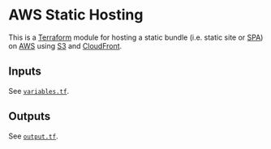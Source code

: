 # AWS Static Hosting

This is a [Terraform] module for hosting a static bundle (i.e. static site or [SPA]) on [AWS] using [S3] and [CloudFront].

## Inputs

See [`variables.tf`](variables.tf).

## Outputs

See [`output.tf`](output.tf).

[AWS]: https://aws.amazon.com/
[CloudFront]: https://aws.amazon.com/cloudfront/
[S3]: https://aws.amazon.com/s3/
[SPA]: https://developer.mozilla.org/en-US/docs/Glossary/SPA
[Terraform]: https://www.terraform.io/
